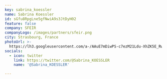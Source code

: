 ```yaml
---
key: sabrina_koessler
name: Sabrina Koessler
id: sGfu8RpgLne5gfNwiA9s3JtDyH02
feature: false
company: SFEIR
companyLogo: /images/partners/sfeir.png
city: Strasbourg, France
photoUrl: >-
  https://lh3.googleusercontent.com/a-/AAuE7mDiwPS-c7ezM21Ldu-XhZK5E_Rw-fUGW76LRDwcQg
socials:
  - icon: twitter
    link: https://twitter.com/@Sabrina_KOESSLER
    name: '@Sabrina_KOESSLER'

---
```


